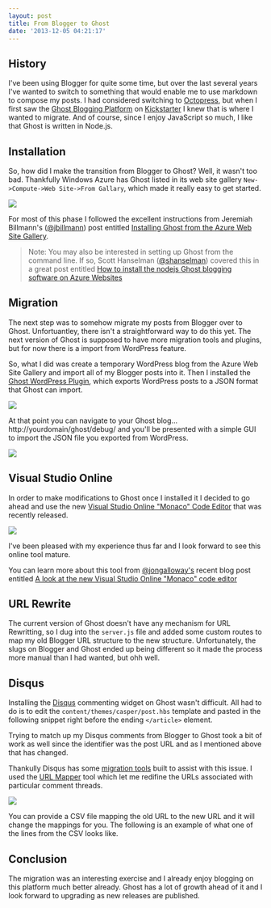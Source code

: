 ```yaml
---
layout: post
title: From Blogger to Ghost
date: '2013-12-05 04:21:17'
---
```


## History

I've been using Blogger for quite some time, but over the last several years I've wanted to switch to something that would enable me to use markdown to compose my posts. I had considered switching to [Octopress](http://octopress.org/), but when I first saw the [Ghost Blogging Platform](https://ghost.org/) on [Kickstarter](http://www.kickstarter.com/projects/johnonolan/ghost-just-a-blogging-platform) I knew that is where I wanted to migrate. And of course, since I enjoy JavaScript so much, I like that Ghost is written in Node.js.

## Installation

So, how did I make the transition from Blogger to Ghost? Well, it wasn't too bad. Thankfully Windows Azure has Ghost listed in its web site gallery `New->Compute->Web Site->From Gallary`, which made it really easy to get started.

![](/content/images/2013/Dec/azure_ghost_PNG.png)

For most of this phase I followed the excellent instructions from Jeremiah Billmann's ([@jbillmann](http://twitter.com/jbillmann)) post entitled [Installing Ghost from the Azure Web Site Gallery](http://www.jbillmann.com/installing-ghost-from-the-azure-web-site-gallery/).

> Note: You may also be interested in setting up Ghost from the command line. If so, Scott Hanselman ([@shanselman](http://twitter.com/shanselman)) covered this in a great post entitled [How to install the nodejs Ghost blogging software on Azure Websites](http://www.hanselman.com/blog/HowToInstallTheNodejsGhostBloggingSoftwareOnAzureWebsites.aspx)

## Migration

The next step was to somehow migrate my posts from Blogger over to Ghost. Unfortuantley, there isn't a straightforward way to do this yet. The next version of Ghost is supposed to have more migration tools and plugins, but for now there is a import from WordPress feature.

So, what I did was create a temporary WordPress blog from the Azure Web Site Gallery and import all of my Blogger posts into it. Then I installed the [Ghost WordPress Plugin](http://wordpress.org/plugins/ghost/), which exports WordPress posts to a JSON format that Ghost can import.

![](/content/images/2013/Dec/import_blogger_PNG.png)

At that point you can navigate to your Ghost blog... http://yourdomain/ghost/debug/ and  you'll be presented with a simple GUI to import the JSON file you exported from WordPress.

![](/content/images/2013/Dec/import_tool_PNG.png)

## Visual Studio Online

In order to make modifications to Ghost once I installed it I decided to go ahead and use the new [Visual Studio Online "Monaco" Code Editor](http://www.visualstudio.com/en-us/news/2013-nov-13-vso.aspx) that was recently released.

![](/content/images/2013/Dec/visual_studio_online_PNG.png)

I've been pleased with my experience thus far and I look forward to see this online tool mature.

You can learn more about this tool from [@jongalloway's](http://twitter.com/jongalloway) recent blog post entitled [A look at the new Visual Studio Online "Monaco" code editor](http://weblogs.asp.net/jgalloway/archive/2013/11/13/a-quick-look-at-the-new-visual-studio-online-quot-monaco-quot-code-editor.aspx#.UoUgE61r09k.google_plusone_share)

## URL Rewrite

The current version of Ghost doesn't have any mechanism for URL Rewritting, so I dug into the `server.js` file and added some custom routes to map my old Blogger URL structure to the new structure. Unfortunately, the slugs on Blogger and Ghost ended up being different so it made the process more manual than I had wanted, but ohh well.

<script src="https://gist.github.com/elijahmanor/7800069.js"></script>

## Disqus

Installing the [Disqus](http://disqus.com/) commenting widget on Ghost wasn't difficult. All had to do is to edit the `content/themes/casper/post.hbs` template and pasted in the following snippet right before the ending `</article>` element.

<script src="https://gist.github.com/elijahmanor/7803796.js"></script>

Trying to match up my Disqus comments from Blogger to Ghost took a bit of work as well since the identifier was the post URL and as I mentioned above that has changed.

Thankully Disqus has some [migration tools](http://help.disqus.com/customer/portal/articles/286778-migration-tools) built to assist with this issue. I used the [URL Mapper](http://help.disqus.com/customer/portal/articles/912757-url-mapper) tool which let me redifine the URLs associated with particular comment threads. 

![](/content/images/2013/Dec/disqus_csv_PNG.png)

You can provide a CSV file mapping the old URL to the new URL and it will change the mappings for you. The following is an example of what one of the lines from the CSV looks like. 

<script src="https://gist.github.com/elijahmanor/7804096.js"></script>

## Conclusion

The migration was an interesting exercise and I already enjoy blogging on this platform much better already. Ghost has a lot of growth ahead of it and I look forward to upgrading as new releases are published. 
